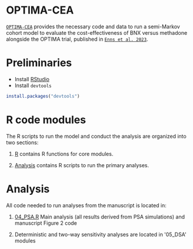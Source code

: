 # OPTIMA-CEA

[`OPTIMA-CEA`](https://github.com/HERU-modeling/OPTIMA-CEA) provides the necessary code and data to run a semi-Markov cohort model
to evaluate the cost-effectiveness of BNX versus methadone alongside the OPTIMA trial, published in [`Enns et al. 2023`](https://www.sciencedirect.com/science/article/abs/pii/S037687162300131X).

# Preliminaries

-   Install
    [RStudio](https://www.rstudio.com/products/rstudio/download/)
-   Install `devtools`

``` r
install.packages("devtools")
```

# R code modules

The R scripts to run the model and conduct the analysis are organized
into two sections:

1.  [R](https://github.com/HERU-modeling/OPTIMA-CEA/tree/main/R)
    contains R functions for core modules.

2.  [Analysis](https://github.com/HERU-modeling/OPTIMA-CEA/tree/main/Analysis)
    contains R scripts to run the primary analyses.
    
# Analysis

All code needed to run analyses from the manuscript is located in:

1.  [04_PSA.R](https://github.com/HERU-modeling/OPTIMA-CEA/blob/main/Analysis/04_PSA.R) Main analysis (all results derived from PSA simulations) and manuscript Figure 2 code 

2.  Deterministic and two-way sensitivity analyses are located in '05_DSA' modules

